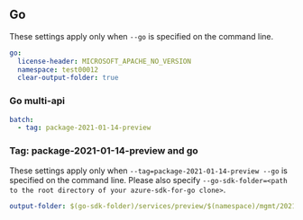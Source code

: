 ## Go

These settings apply only when `--go` is specified on the command line.

```yaml $(go)
go:
  license-header: MICROSOFT_APACHE_NO_VERSION
  namespace: test00012
  clear-output-folder: true
```

### Go multi-api

``` yaml $(go) && $(multiapi)
batch:
  - tag: package-2021-01-14-preview
```

### Tag: package-2021-01-14-preview and go

These settings apply only when `--tag=package-2021-01-14-preview --go` is specified on the command line.
Please also specify `--go-sdk-folder=<path to the root directory of your azure-sdk-for-go clone>`.

```yaml $(tag) == 'package-2021-01-14-preview' && $(go)
output-folder: $(go-sdk-folder)/services/preview/$(namespace)/mgmt/2021-01-14/$(namespace)
```
